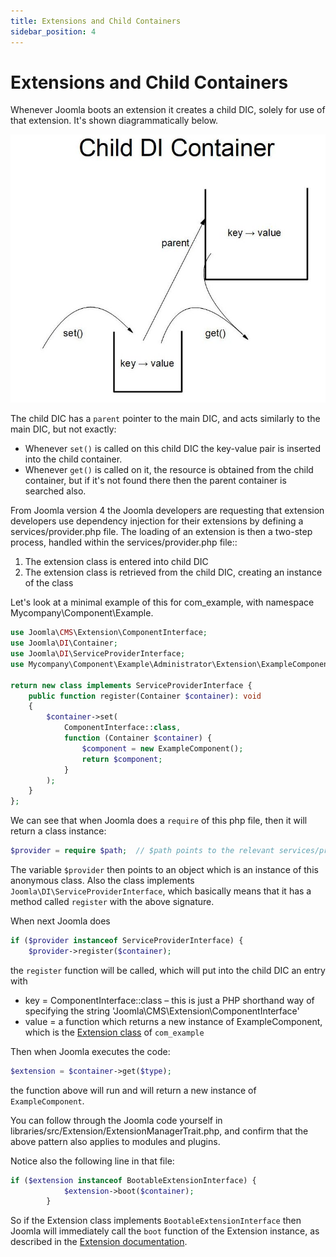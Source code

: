 ```yaml
---
title: Extensions and Child Containers
sidebar_position: 4
---
```


Extensions and Child Containers
===============================

Whenever Joomla boots an extension it creates a child DIC, solely for use of that extension. It's shown diagrammatically below.

![Child DIC](_assets/child-dic.jpg "Child DIC")

The child DIC has a `parent` pointer to the main DIC, and acts similarly to the main DIC, but not exactly:
- Whenever `set()` is called on this child DIC the key-value pair is inserted into the child container.
- Whenever `get()` is called on it, the resource is obtained from the child container, but if it's not found there then the parent container is searched also. 

From Joomla version 4 the Joomla developers are requesting that extension developers use dependency injection for their extensions by defining a services/provider.php file. The loading of an extension is then a two-step process, handled within the services/provider.php file::
1. The extension class is entered into child DIC
2. The extension class is retrieved from the child DIC, creating an instance of the class

Let's look at a minimal example of this for com_example, with namespace Mycompany\Component\Example.

```php
use Joomla\CMS\Extension\ComponentInterface;
use Joomla\DI\Container;
use Joomla\DI\ServiceProviderInterface;
use Mycompany\Component\Example\Administrator\Extension\ExampleComponent;

return new class implements ServiceProviderInterface {
    public function register(Container $container): void 
    {
        $container->set(
            ComponentInterface::class,
            function (Container $container) {
                $component = new ExampleComponent();
                return $component;
            }
        );
    }
};
```

We can see that when Joomla does a `require` of this php file, then it will return a class instance:

```php
$provider = require $path;  // $path points to the relevant services/provider.php file
```

The variable `$provider` then points to an object which is an instance of this anonymous class. Also the class implements `Joomla\DI\ServiceProviderInterface`, which basically means that it has a method called `register` with the above signature.

When next Joomla does 

```php
if ($provider instanceof ServiceProviderInterface) {
    $provider->register($container);
```

the `register` function will be called, which will put into the child DIC an entry with
- key =  ComponentInterface::class – this is just a PHP shorthand way of specifying the string 'Joomla\CMS\Extension\ComponentInterface'
- value = a function which returns a new instance of ExampleComponent, which is the [Extension class](../extension-and-dispatcher/extension-component.md) of `com_example`

Then when  Joomla executes the code:

```php
$extension = $container->get($type);
```

the function above will run and will return a new instance of `ExampleComponent`. 

You can follow through the Joomla code yourself in libraries/src/Extension/ExtensionManagerTrait.php, and confirm that the above pattern also applies to modules and plugins. 

Notice also the following line in that file:

```php
if ($extension instanceof BootableExtensionInterface) {
            $extension->boot($container);
        }
``` 

So if the Extension class implements `BootableExtensionInterface` then Joomla will immediately call the `boot` function of the Extension instance, as described in the [Extension documentation](../extension-and-dispatcher/extension-component.md).